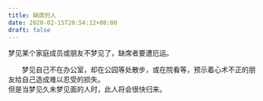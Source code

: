 ```yaml
---
title: 缺席的人
date: 2020-02-15T20:54:12+08:00
draft: false
---
```


梦见某个家庭成员或朋友不梦见了，缺席者要遭厄运。<br>

　　梦见自己不在办公室，却在公园等处散步，或在院看等，预示着心术不正的朋友给自己造成难以忍受的损失。<br>
但是当梦见久未梦见面的人时，此人将会很快归来。<br>
